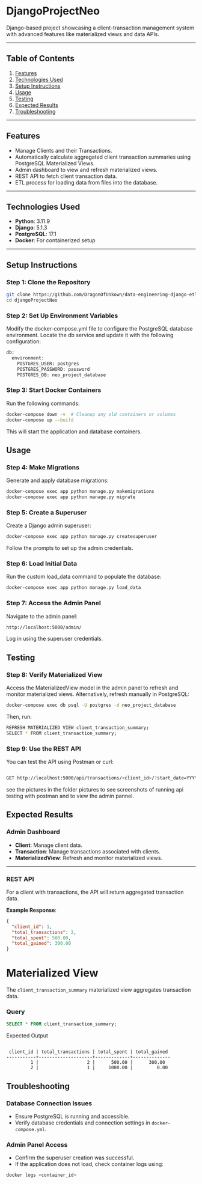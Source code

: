 # DjangoProjectNeo

Django-based project showcasing a client-transaction management system with advanced features like materialized views and data APIs.

---

## Table of Contents

1. [Features](#features)
2. [Technologies Used](#technologies-used)
3. [Setup Instructions](#setup-instructions)
4. [Usage](#usage)
5. [Testing](#testing)
6. [Expected Results](#expected-results)
7. [Troubleshooting](#troubleshooting)

---

## Features

- Manage Clients and their Transactions.
- Automatically calculate aggregated client transaction summaries using PostgreSQL Materialized Views.
- Admin dashboard to view and refresh materialized views.
- REST API to fetch client transaction data.
- ETL process for loading data from files into the database.

---

## Technologies Used

- **Python**:  3.11.9
- **Django**: 5.1.3
- **PostgreSQL**: 17.1
- **Docker**: For containerized setup

---

## Setup Instructions

### Step 1: Clone the Repository
```bash
git clone https://github.com/DragonOfUnkown/data-engineering-django-etl-api.git
cd djangoProjectNeo
```
### Step 2: Set Up Environment Variables
Modify the docker-compose.yml file to configure the PostgreSQL database environment. Locate the db service and update it with the following configuration:
```bash
db:
  environment:
    POSTGRES_USER: postgres
    POSTGRES_PASSWORD: password
    POSTGRES_DB: neo_project_database
```

### Step 3: Start Docker Containers
Run the following commands:
```bash
docker-compose down -v  # Cleanup any old containers or volumes
docker-compose up --build
```
This will start the application and database containers.
## Usage
### Step 4: Make Migrations
Generate and apply database migrations:
```bash
docker-compose exec app python manage.py makemigrations
docker-compose exec app python manage.py migrate
```
### Step 5: Create a Superuser
Create a Django admin superuser:

```bash
docker-compose exec app python manage.py createsuperuser
```
Follow the prompts to set up the admin credentials.

### Step 6: Load Initial Data
Run the custom load_data command to populate the database:

```bash
docker-compose exec app python manage.py load_data
```
### Step 7: Access the Admin Panel
Navigate to the admin panel:

```bash
http://localhost:5000/admin/
```
Log in using the superuser credentials.

## Testing
### Step 8: Verify Materialized View
Access the MaterializedView model in the admin panel to refresh and monitor materialized views.
Alternatively, refresh manually in PostgreSQL:
```bash
docker-compose exec db psql -U postgres -d neo_project_database
```
Then, run:

```bash
REFRESH MATERIALIZED VIEW client_transaction_summary;
SELECT * FROM client_transaction_summary;
```
### Step 9: Use the REST API
You can test the API using Postman or curl:
```bash

GET http://localhost:5000/api/transactions/<client_id>/?start_date=YYYY-MM-DD&end_date=YYYY-MM-DD
```

see the pictures in the folder pictures to see screenshots of running api testing with postman and to view the admin pannel.
## Expected Results

### Admin Dashboard
- **Client**: Manage client data.
- **Transaction**: Manage transactions associated with clients.
- **MaterializedView**: Refresh and monitor materialized views.

---

### REST API
For a client with transactions, the API will return aggregated transaction data.

**Example Response**:
```json
{
  "client_id": 1,
  "total_transactions": 2,
  "total_spent": 500.00,
  "total_gained": 300.00
}
```
# Materialized View

The `client_transaction_summary` materialized view aggregates transaction data.

### Query

```sql
SELECT * FROM client_transaction_summary;
```
Expected Output

```table

 client_id | total_transactions | total_spent | total_gained
-----------+--------------------+-------------+--------------
         1 |                  2 |      500.00 |      300.00
         2 |                  1 |     1000.00 |         0.00
```

## Troubleshooting

### Database Connection Issues
- Ensure PostgreSQL is running and accessible.
- Verify database credentials and connection settings in `docker-compose.yml`.

### Admin Panel Access
- Confirm the superuser creation was successful.
- If the application does not load, check container logs using:

```bash
docker logs <container_id>
```


